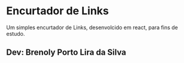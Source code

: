 # Encurtador de Links

Um simples encurtador de Links, desenvolcido em react, para fins de estudo.

## Dev: Brenoly Porto Lira da Silva